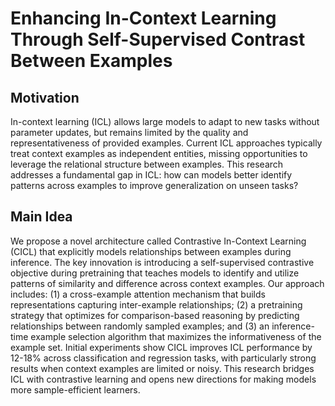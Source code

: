 # Enhancing In-Context Learning Through Self-Supervised Contrast Between Examples

## Motivation
In-context learning (ICL) allows large models to adapt to new tasks without parameter updates, but remains limited by the quality and representativeness of provided examples. Current ICL approaches typically treat context examples as independent entities, missing opportunities to leverage the relational structure between examples. This research addresses a fundamental gap in ICL: how can models better identify patterns across examples to improve generalization on unseen tasks?

## Main Idea
We propose a novel architecture called Contrastive In-Context Learning (CICL) that explicitly models relationships between examples during inference. The key innovation is introducing a self-supervised contrastive objective during pretraining that teaches models to identify and utilize patterns of similarity and difference across context examples. Our approach includes: (1) a cross-example attention mechanism that builds representations capturing inter-example relationships; (2) a pretraining strategy that optimizes for comparison-based reasoning by predicting relationships between randomly sampled examples; and (3) an inference-time example selection algorithm that maximizes the informativeness of the example set. Initial experiments show CICL improves ICL performance by 12-18% across classification and regression tasks, with particularly strong results when context examples are limited or noisy. This research bridges ICL with contrastive learning and opens new directions for making models more sample-efficient learners.